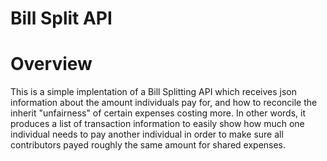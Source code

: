# Bill Split API

# Overview
This is a simple implentation of a Bill Splitting API which receives json information about the amount individuals pay for, and how to reconcile the inherit "unfairness" of certain expenses costing more. In other words, it produces a list of transaction information to easily show how much one individual needs to pay another individual in order to make sure all contributors payed roughly the same amount for shared expenses.

